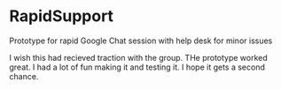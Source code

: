 # RapidSupport
Prototype for rapid Google Chat session with help desk for minor issues


I wish this had recieved traction with the group. THe prototype worked great. I had a lot of fun making it and testing it. I hope it gets a second chance.
